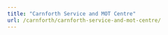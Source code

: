 ```yaml
---
title: "Carnforth Service and MOT Centre"
url: /carnforth/carnforth-service-and-mot-centre/
---
```

